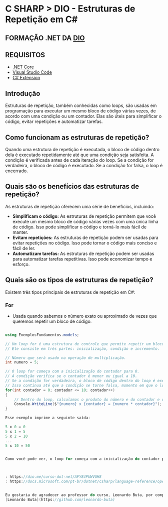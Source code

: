 # C SHARP > DIO - Estruturas de Repetição em C#

## FORMAÇÃO .NET DA [DIO](https://dio.me/curso-dot-net/AFY84PUWVGH8)


## REQUISITOS
- [.NET Core](https://dotnet.microsoft.com/download)
- [Visual Studio Code](https://code.visualstudio.com/download)
- [C# Extension](https://marketplace.visualstudio.com/items?itemName=ms-dotnettools.csharp)

## Introdução

Estruturas de repetição, também conhecidas como loops, são usadas em programação para executar um mesmo bloco de código várias vezes, de acordo com uma condição ou um contador. Elas são úteis para simplificar o código, evitar repetições e automatizar tarefas.

## Como funcionam as estruturas de repetição?

Quando uma estrutura de repetição é executada, o bloco de código dentro dela é executado repetidamente até que uma condição seja satisfeita. A condição é verificada antes de cada iteração do loop. Se a condição for verdadeira, o bloco de código é executado. Se a condição for falsa, o loop é encerrado.

## Quais são os benefícios das estruturas de repetição?

As estruturas de repetição oferecem uma série de benefícios, incluindo:

* **Simplificam o código:** As estruturas de repetição permitem que você execute um mesmo bloco de código várias vezes com uma única linha de código. Isso pode simplificar o código e torná-lo mais fácil de manter.
* **Evitam repetições:** As estruturas de repetição podem ser usadas para evitar repetições no código. Isso pode tornar o código mais conciso e fácil de ler.
* **Automatizam tarefas:** As estruturas de repetição podem ser usadas para automatizar tarefas repetitivas. Isso pode economizar tempo e esforço.

## Quais são os tipos de estruturas de repetição?

Existem três tipos principais de estruturas de repetição em C#:

### For

* Usada quando sabemos o número exato ou aproximado de vezes que queremos repetir um bloco de código.

```c#

using ExemplosFundamentos.models;

// Um loop for é uma estrutura de controle que permite repetir um bloco de código um número específico de vezes.
// Ele consiste em três partes: inicialização, condição e incremento.

// Número que será usado na operação de multiplicação.
int numero = 5;

// O loop for começa com a inicialização do contador para 0.
// A condição verifica se o contador é menor ou igual a 10.
// Se a condição for verdadeira, o bloco de código dentro do loop é executado e o contador é incrementado.
// Isso continua até que a condição se torne falsa, momento em que o loop termina.
for(int contador = 0; contador <= 10; contador++)
{
    // Dentro do loop, calculamos o produto do número e do contador e o exibimos no console.
    Console.WriteLine($"{numero} x {contador} = {numero * contador}");
}

Esse exemplo imprime a seguinte saída:

5 x 0 = 0
5 x 1 = 5
5 x 2 = 10
...
5 x 10 = 50


Como você pode ver, o loop for começa com a inicialização do contador para 0. Em seguida, a condição verifica se o contador é menor ou igual a 10. Se a condição for verdadeira, o bloco de código dentro do loop é executado. O bloco de código dentro do loop calcula o produto do número e do contador e o exibe no console. Por fim, o contador é incrementado. O loop continua até que o contador atinja o valor 10. Nesse momento, a condição se torna falsa e o loop termina



: https://dio.me/curso-dot-net/AFY84PUWVGH8
: https://docs.microsoft.com/pt-br/dotnet/csharp/language-reference/operators/arithmetic-operators


Eu gostaria de agradecer ao professor do curso, Leonardo Buta, por compartilhar seus conhecimentos e experiências sobre o desenvolvimento .NET. Ele é um desenvolvedor .NET sênior e um tech expert da DIO, Eu aprendi muito com as suas aulas e espero continuar me aperfeiçoando nessa área. Muito obrigado, Buta!
[Leonardo Buta](https://github.com/leonardo-buta)